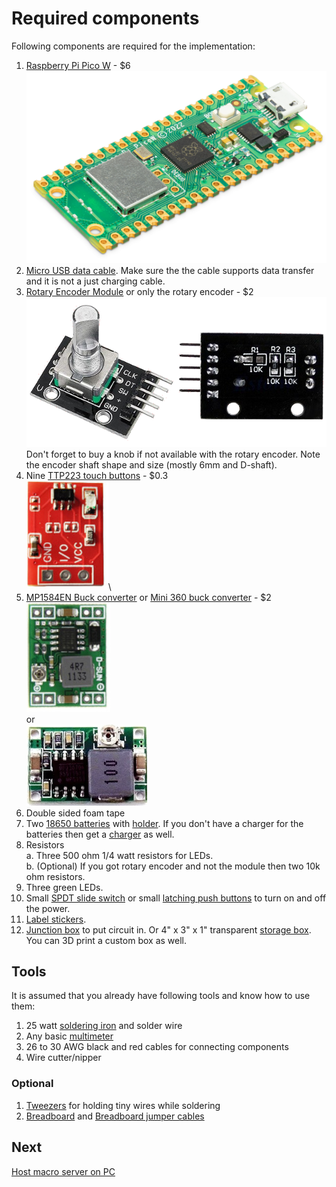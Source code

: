 # Required components

Following components are required for the implementation:

1. [Raspberry Pi Pico W](https://mou.sr/3EpOvvz) - $6\
![Pico W](assets/PicoW.png)
2. [Micro USB data cable](https://www.amazon.com/BRENDAZ-Micro-Cable-Charging-Transfer/dp/B09ZPZJWX6). Make sure the the cable supports data transfer and it is not a just charging cable.
3. [Rotary Encoder Module](https://www.amazon.com/Taiss-KY-040-Encoder-15%C3%9716-5-Arduino/dp/B07F26CT6B) or only the rotary encoder - $2\
![Rotary Encoder](./assets/RotaryEncoderModule.png)
Don't forget to buy a knob if not available with the rotary encoder. Note the encoder shaft shape and size (mostly 6mm and D-shaft).
4. Nine [TTP223 touch buttons](https://www.amazon.com/HiLetgo-TTP223-Capacitive-Switch-Self-Lock/dp/B01D1D0FLG) - $0.3\
![TTP223](assets/TTP223.jpg)\
5. [MP1584EN Buck converter](https://www.amazon.com/eBoot-MP1584EN-Converter-Adjustable-Module/dp/B07RVG34WR) or [Mini 360 buck converter](https://www.amazon.com/Teyleten-Robot-Converter-Airplane-Step-Down/dp/B0CPFDBJ6G) - $2\
![D-sun buck](assets/dsun-mini-adjustable-dc-dc-step-down.jpg)\
or\
![Mini 360 buck](assets/Mini360-Step-Down.png)
6. Double sided foam tape
7. Two [18650 batteries](https://www.amazon.com/AmazonBasics-High-Capacity-Rechargeable-Batteries-Pre-charged/dp/B00HZV9WTM) with [holder](https://www.amazon.com/SDTC-Tech-Parallel-Soldering-Electronic/dp/B08592R2CN). If you don't have a charger for the batteries then get a [charger](https://www.amazon.com/Battery-Charger-Single-Slot-Intelligent-Rechargeable/dp/B089SY8PBG/) as well.
8. Resistors\
  a. Three 500 ohm 1/4 watt resistors for LEDs.\
  b. (Optional) If you got rotary encoder and not the module then two 10k ohm resistors.
9. Three green LEDs.
10. Small [SPDT slide switch](https://www.amazon.com/uxcell-Position-Vertical-Switch-Solder/dp/B00DUYVXAE) or small [latching push buttons](https://www.amazon.com/mxuteuk-Self-Lock-Flashlight-Latching-BK-1208/dp/B086L2GPGX) to turn on and off the power.
11. [Label stickers](https://www.amazon.com/0-375-Coding-Circle-Sticker-Labels/dp/B081M6XPW4).
12. [Junction box](https://www.amazon.com/Otdorpatio-Junction-Waterproof-Electrical-3-94x2-68x1-97/dp/B0BGMX73TB/?th=1) to put circuit in. Or 4" x 3" x 1" transparent [storage box](https://www.amazon.com/Goodma-Rectangular-Organizer-Containers-Projects/dp/B08KSTZG92). You can 3D print a custom box as well.

## Tools

It is assumed that you already have following tools and know how to use them:

1. 25 watt [soldering iron](https://en.wikipedia.org/wiki/Soldering_iron) and solder wire
2. Any basic [multimeter](https://www.amazon.com/AstroAI-Digital-Multimeter-Voltage-Tester/dp/B01ISAMUA6/)
3. 26 to 30 AWG black and red cables for connecting components
4. Wire cutter/nipper

### Optional

1. [Tweezers](https://www.amazon.com/kaverme-Anti-Static-Electronics-Laboratory-Jewelry-Making/dp/B0BNNGC3Q2/) for holding tiny wires while soldering
2. [Breadboard](https://en.wikipedia.org/wiki/Breadboard) and [Breadboard jumper cables](https://www.amazon.com/EDGELEC-Breadboard-Optional-Assorted-Multicolored/dp/B07GD2BWPY/)

## Next

[Host macro server on PC](./docs/2_macro_server.md)
